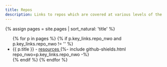 ```yaml
---
title: Repos
description: Links to repos which are covered at various levels of the Resources section
---
```


{% assign pages = site.pages | sort_natural: 'title' %}

<ul>
    {% for p in pages %}
        {% if p.key_links.repo_nwo and p.key_links.repo_nwo != '' %}
            <li>
                {{ p.title }} -
                <a href="{{ p.url | relative_url }}">
                    resources
                </a>
                {%- include github-shields.html repo_nwo=p.key_links.repo_nwo -%}
            </li>
        {% endif %}
    {% endfor %}
</ul>
